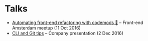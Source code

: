 # Talks

-  [Automating front-end refactoring with codemods 🔧](http://fe-codemods.surge.sh) – Front-end Amsterdam meetup (11 Oct 2016)
- [CLI and Git tips](cli-and-git/cli-and-git.md) – Company presentation (2 Dec 2016)
